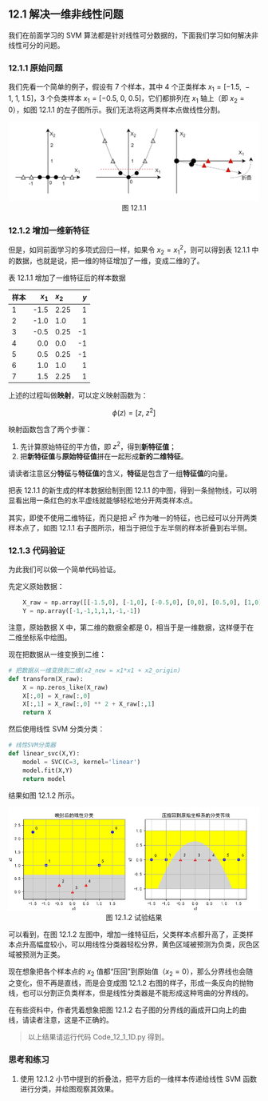 
## 12.1 解决一维非线性问题

我们在前面学习的 SVM 算法都是针对线性可分数据的，下面我们学习如何解决非线性可分的问题。

### 12.1.1 原始问题

我们先看一个简单的例子，假设有 7 个样本，其中 4 个正类样本 $x_{1}=[-1.5,\ -1,\ 1,\ 1.5]$，3 个负类样本 $x_{1}=[-0.5,\ 0,\ 0.5]$，它们都排列在 $x_{1}$ 轴上（即 $x_{2}=0$），如图 12.1.1 的左子图所示。我们无法将这两类样本点做线性分割。

<img src="./images/12-1-1.png" />

<center>图 12.1.1 </center>

### 12.1.2 增加一维新特征

但是，如同前面学习的多项式回归一样，如果令 $x_{2}=x_{1}^2$，则可以得到表 12.1.1 中的数据，也就是说，把一维的特征增加了一维，变成二维的了。

表 12.1.1 增加了一维特征后的样本数据

|样本|$x_{1}$|$x_{2}$|$y$|
|--|--:|:--|--:|
|1|-1.5|2.25|1|
|2|-1.0|1.0|1|
|3|-0.5|0.25|-1|
|4|0.0|0.0|-1|
|5|0.5|0.25|-1|
|6|1.0|1.0|1|
|7|1.5|2.25|1|

上述的过程叫做**映射**，可以定义映射函数为：

$$
\phi(z)=[z,\ z^2] \tag{12.1.1}
$$

映射函数包含了两个步骤：
1. 先计算原始特征的平方值，即 $z^2$，得到**新特征值**；
2. 把**新特征值**与**原始特征值**拼在一起形成**新的二维特征**。

请读者注意区分**特征**与**特征值**的含义，**特征**是包含了一组**特征值**的向量。

把表 12.1.1 的新生成的样本数据绘制到图 12.1.1 的中图，得到一条抛物线，可以明显看出用一条红色的水平虚线就能够轻松地分开两类样本点。

其实，即使不使用二维特征，而只是把 $x^2$ 作为唯一的特征，也已经可以分开两类样本点了，如图 12.1.1 右子图所示，相当于把位于左半侧的样本折叠到右半侧。

### 12.1.3 代码验证

为此我们可以做一个简单代码验证。

先定义原始数据：

```python
    X_raw = np.array([[-1.5,0], [-1,0], [-0.5,0], [0,0], [0.5,0], [1,0], [1.5,0]])
    Y = np.array([-1,-1,1,1,1,-1,-1])
```
注意，原始数据 X 中，第二维的数据全都是 0，相当于是一维数据，这样便于在二维坐标系中绘图。

现在把数据从一维变换到二维：

```python
# 把数据从一维变换到二维(x2_new = x1*x1 + x2_origin)
def transform(X_raw):
    X = np.zeros_like(X_raw)
    X[:,0] = X_raw[:,0]
    X[:,1] = X_raw[:,0] ** 2 + X_raw[:,1]
    return X
```

然后使用线性 SVM 分类分类：

```python
# 线性SVM分类器
def linear_svc(X,Y):
    model = SVC(C=3, kernel='linear')
    model.fit(X,Y)
    return model
```

结果如图 12.1.2 所示。

<img src="./images/12-1-2.png" />

<center>图 12.1.2 试验结果</center>

可以看到，在图 12.1.2 左图中，增加一维特征后，父类样本点都升高了，正类样本点升高幅度较小，可以用线性分类器轻松分界，黄色区域被预测为负类，灰色区域被预测为正类。

现在想象把各个样本点的 $x_{2}$ 值都“压回”到原始值（$x_{2}=0$），那么分界线也会随之变化，但不再是直线，而是会变成图 12.1.2 右图的样子，形成一条反向的抛物线，也可以分割正负类样本，但是线性分类器是不能形成这种弯曲的分界线的。

在有些资料中，作者凭着想象把图 12.1.2 右子图的分界线的画成开口向上的曲线，请读者注意，这是不正确的。


> 以上结果请运行代码 Code_12_1_1D.py 得到。

### 思考和练习

1. 使用 12.1.2 小节中提到的折叠法，把平方后的一维样本传递给线性 SVM 函数进行分类，并绘图观察其效果。

